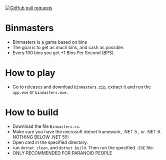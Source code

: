 <a href="https://github.com/Java8-OnTop/binmasters-game/pulls">
  <img alt="GitHub pull requests" src="https://img.shields.io/github/issues-pr/Java8-OnTop/binmasters-game?color=0088ff" />
</a>

# Binmasters
 - Binmasters is a game based on bins
 - The goal is to get as much bins, and cash as possible.
 - Every 100 bins you get +1 Bins Per Second (BPS).
 
# How to play
 - Go to releases and download `binmasters.zip`, extract it and run the `app.exe` or `binmasters.exe`.

# How to build
 - Download the file `Binmasters.cs`.
 - Make sure you have the microsoft dotnet framework, .NET 5 , or .NET 6. NOTHING BELOW .NET 5!!!
 - Open cmd in the specified directory.
 - run `dotnet clean`, and `dotnet build`. Then run the specified `.EXE` file.
 - ONLY RECOMMENDED FOR PARANOID PEOPLE
